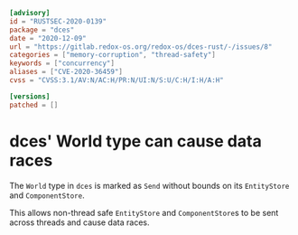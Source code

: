```toml
[advisory]
id = "RUSTSEC-2020-0139"
package = "dces"
date = "2020-12-09"
url = "https://gitlab.redox-os.org/redox-os/dces-rust/-/issues/8"
categories = ["memory-corruption", "thread-safety"]
keywords = ["concurrency"]
aliases = ["CVE-2020-36459"]
cvss = "CVSS:3.1/AV:N/AC:H/PR:N/UI:N/S:U/C:H/I:H/A:H"

[versions]
patched = []
```

# dces' World type can cause data races

The `World` type in `dces` is marked as `Send` without bounds on its
`EntityStore` and `ComponentStore`.

This allows non-thread safe `EntityStore` and `ComponentStore`s to be sent
across threads and cause data races.
